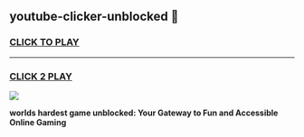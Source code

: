 
## youtube-clicker-unblocked 👋
<h3>
<a href="https://premium.freeplayer.one?title=youtube-clicker-unblocked&ref=14F">CLICK TO PLAY</a></h3>
<hr>

<h3>
<a href="https://premium.freeplayer.one?title=youtube-clicker-unblocked&ref=14F">CLICK 2 PLAY</a>
  
</h3>

<a href="https://premium.freeplayer.one?title=youtube-clicker-unblocked&ref=12F/"><img src="https://clearcache.store/games.png"></a>


**worlds hardest game unblocked: Your Gateway to Fun and Accessible Online Gaming**
